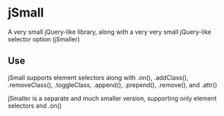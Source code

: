 # jSmall
A very small jQuery-like library, along with a very very small jQuery-like selector option (jSmaller)

## Use
jSmall supports element selectors along with .on(), .addClass(), .removeClass(), .toggleClass, .append(), .prepend(), .remove(), and .attr()

jSmaller is a separate and much smaller version, supporting only element selectors and .on()
